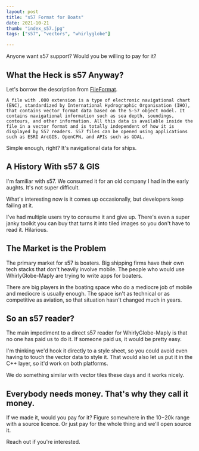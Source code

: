 ```yaml
---
layout: post
title: "s57 Format for Boats"
date: 2021-10-21
thumb: "index_s57.jpg"
tags: ["s57", "vectors", "whirlyglobe"]

---
```


Anyone want s57 support?  Would you be willing to pay for it?

## What the Heck is s57 Anyway?

Let's borrow the description from [FileFormat](https://docs.fileformat.com/gis/000/).

```A file with .000 extension is a type of electronic navigational chart (ENC), standardized by International Hydrographic Organisation (IHO), that contains vector format data based on the S-57 object model. It contains navigational information such as sea depth, soundings, contours, and other information. All this data is available inside the file in a vector format and is totally independent of how it is displayed by S57 readers. S57 files can be opened using applications such as ESRI ArcGIS, OpenCPN, and APIs such as GDAL.```

Simple enough, right?  It's navigational data for ships.

## A History With s57 & GIS

I'm familiar with s57.  We consumed it for an old company I had in the early aughts.  It's not super difficult.

What's interesting now is it comes up occasionally, but developers keep failing at it.

I've had multiple users try to consume it and give up.  There's even a super janky toolkit you can buy that turns it into tiled images so you don't have to read it.  Hilarious.

## The Market is the Problem

The primary market for s57 is boaters.  Big shipping firms have their own tech stacks that don't heavily involve mobile.  The people who would use WhirlyGlobe-Maply are trying to write apps for boaters.

There are big players in the boating space who do a mediocre job of mobile and mediocre is usually enough.  The space isn't as technical or as competitive as aviation, so that situation hasn't changed much in years.

## So an s57 reader?

The main impediment to a direct s57 reader for WhirlyGlobe-Maply is that no one has paid us to do it.  If someone paid us, it would be pretty easy.

I'm thinking we'd hook it directly to a style sheet, so you could avoid even having to touch the vector data to style it.  That would also let us put it in the C++ layer, so it'd work on both platforms.

We do something similar with vector tiles these days and it works nicely.

## Everybody needs money. That's why they call it money.

If we made it, would you pay for it?  Figure somewhere in the $10-$20k range with a source licence.  Or just pay for the whole thing and we'll open source it.

Reach out if you're interested.
